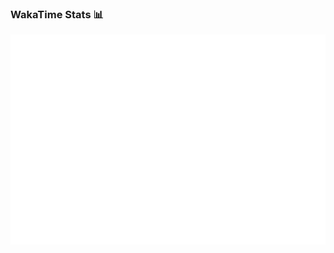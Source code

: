 <!--START_SECTION:wakatime-->

### WakaTime Stats 📊

![WakaTime Stats](./wakatime-stats.svg)

<!--END_SECTION:wakatime-->
